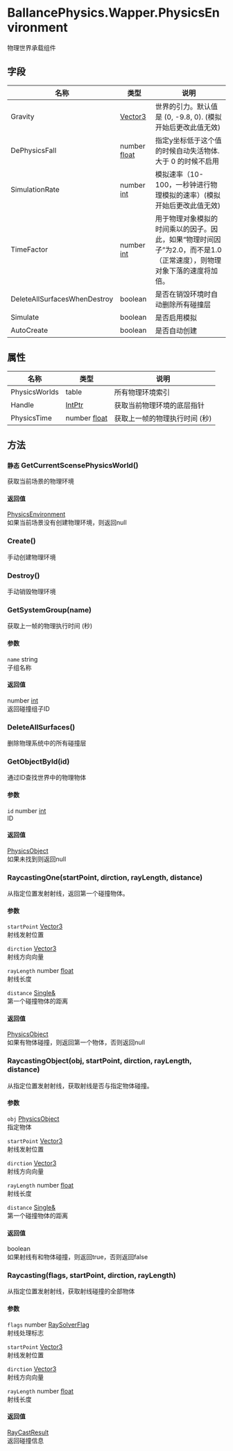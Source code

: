 ﻿# BallancePhysics.Wapper.PhysicsEnvironment 
物理世界承载组件

## 字段

|名称|类型|说明|
|---|---|---|
|Gravity|[Vector3](https://docs.unity3d.com/ScriptReference/Vector3.html) |世界的引力。默认值是 (0, -9.8, 0). (模拟开始后更改此值无效)|
|DePhysicsFall|number [float](../types.md)|指定y坐标低于这个值的时候自动失活物体. 大于 0 的时候不启用|
|SimulationRate|number [int](../types.md)|模拟速率（10-100，一秒钟进行物理模拟的速率）(模拟开始后更改此值无效)|
|TimeFactor|number [int](../types.md)|用于物理对象模拟的时间乘以的因子。因此，如果“物理时间因子”为2.0，而不是1.0（正常速度），则物理对象下落的速度将加倍。|
|DeleteAllSurfacesWhenDestroy|boolean |是否在销毁环境时自动删除所有碰撞层|
|Simulate|boolean |是否启用模拟|
|AutoCreate|boolean |是否自动创建|
## 属性

|名称|类型|说明|
|---|---|---|
|PhysicsWorlds|table |所有物理环境索引|
|Handle|[IntPtr](https://docs.microsoft.com/zh-cn/dotnet/api/System.IntPtr) |获取当前物理环境的底层指针|
|PhysicsTime|number [float](../types.md)|获取上一帧的物理执行时间 (秒)|

## 方法



### `静态` GetCurrentScensePhysicsWorld()

获取当前场景的物理环境


#### 返回值

[PhysicsEnvironment](./BallancePhysics.Wapper.PhysicsEnvironment.md) <br/>如果当前场景没有创建物理环境，则返回null


### Create()

手动创建物理环境



### Destroy()

手动销毁物理环境



### GetSystemGroup(name)

获取上一帧的物理执行时间 (秒)


#### 参数


`name` string <br/>子组名称



#### 返回值

number [int](../types.md)<br/>返回碰撞组子ID


### DeleteAllSurfaces()

删除物理系统中的所有碰撞层



### GetObjectById(id)

通过ID查找世界中的物理物体


#### 参数


`id` number [int](../types.md)<br/>ID



#### 返回值

[PhysicsObject](./BallancePhysics.Wapper.PhysicsObject.md) <br/>如果未找到则返回null


### RaycastingOne(startPoint, dirction, rayLength, distance)

从指定位置发射射线，返回第一个碰撞物体。


#### 参数


`startPoint` [Vector3](https://docs.unity3d.com/ScriptReference/Vector3.html) <br/>射线发射位置

`dirction` [Vector3](https://docs.unity3d.com/ScriptReference/Vector3.html) <br/>射线方向向量

`rayLength` number [float](../types.md)<br/>射线长度

`distance` [Single&](https://docs.microsoft.com/zh-cn/dotnet/api/System.Single&) <br/>第一个碰撞物体的距离



#### 返回值

[PhysicsObject](./BallancePhysics.Wapper.PhysicsObject.md) <br/>如果有物体碰撞，则返回第一个物体，否则返回null


### RaycastingObject(obj, startPoint, dirction, rayLength, distance)

从指定位置发射射线，获取射线是否与指定物体碰撞。


#### 参数


`obj` [PhysicsObject](./BallancePhysics.Wapper.PhysicsObject.md) <br/>指定物体

`startPoint` [Vector3](https://docs.unity3d.com/ScriptReference/Vector3.html) <br/>射线发射位置

`dirction` [Vector3](https://docs.unity3d.com/ScriptReference/Vector3.html) <br/>射线方向向量

`rayLength` number [float](../types.md)<br/>射线长度

`distance` [Single&](https://docs.microsoft.com/zh-cn/dotnet/api/System.Single&) <br/>第一个碰撞物体的距离



#### 返回值

boolean <br/>如果射线有和物体碰撞，则返回true，否则返回false


### Raycasting(flags, startPoint, dirction, rayLength)

从指定位置发射射线，获取射线碰撞的全部物体


#### 参数


`flags` number [RaySolverFlag](./BallancePhysics.Wapper.PhysicsEnvironment+RaySolverFlag.md)<br/>射线处理标志

`startPoint` [Vector3](https://docs.unity3d.com/ScriptReference/Vector3.html) <br/>射线发射位置

`dirction` [Vector3](https://docs.unity3d.com/ScriptReference/Vector3.html) <br/>射线方向向量

`rayLength` number [float](../types.md)<br/>射线长度



#### 返回值

[RayCastResult](./BallancePhysics.Wapper.PhysicsEnvironment+RayCastResult.md) <br/>返回碰撞信息

